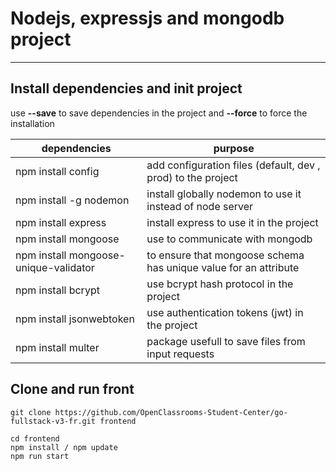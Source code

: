 # Nodejs, expressjs and mongodb project
---

## Install dependencies and init project
use **--save** to save dependencies in the project and **--force** to force the installation

| dependencies             | purpose                                                        |
|--------------------------|----------------------------------------------------------------|
| npm install config       | add configuration files (default, dev , prod) to the project   |
| npm install -g nodemon   | install globally nodemon to use it instead of node server      |
| npm install express      | install express to use it in the project                       |
| npm install mongoose     | use to communicate with mongodb                                |
| npm install mongoose-unique-validator | to ensure that mongoose schema has unique value for an attribute |
| npm install bcrypt       | use bcrypt hash protocol in the project                        |
| npm install jsonwebtoken | use authentication tokens (jwt) in the project                 |
| npm install multer       | package usefull to save files from input requests              |

## Clone and run front
``
git clone https://github.com/OpenClassrooms-Student-Center/go-fullstack-v3-fr.git frontend
``

``
cd frontend
``   
``
npm install / npm update
``   
``
npm run start
``   
